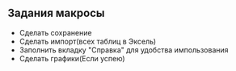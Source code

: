 ## Задания макросы

- Сделать сохранение
- Сделать импорт(всех таблиц в Эксель)
- Заполнить вкладку "Справка" для удобства импользования
- Сделать графики(Если успею) 